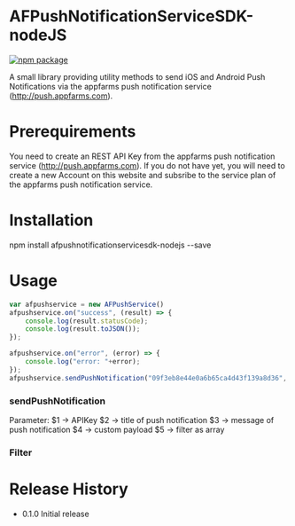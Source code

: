 AFPushNotificationServiceSDK-nodeJS
=========

[![npm package](https://nodei.co/npm/afpushnotificationservicesdk-nodejs.png?downloads=true&downloadRank=true&stars=true)](https://www.npmjs.com/package/afpushnotificationservicesdk-nodejs)

A small library providing utility methods to send iOS and Android Push Notifications via the appfarms push notification service (http://push.appfarms.com).

# Prerequirements
You need to create an REST API Key from the appfarms push notification service (http://push.appfarms.com). If you do not have yet, you will
need to create a new Account on this website and subsribe to the service plan of the appfarms push notification service.

# Installation

  npm install afpushnotificationservicesdk-nodejs --save

# Usage
```javascript
var afpushservice = new AFPushService()
afpushservice.on("success", (result) => {
    console.log(result.statusCode);
    console.log(result.toJSON());
});

afpushservice.on("error", (error) => {
    console.log("error: "+error);
});
afpushservice.sendPushNotification("09f3eb8e44e0a6b65ca4d43f139a8d36", "Noch ein Test", "Neue Nachricht", {}, null);
```

### sendPushNotification

Parameter:
$1 -> APIKey
$2 -> title of push notification
$3 -> message of push notification
$4 -> custom payload
$5 -> filter as array

### Filter



# Release History

* 0.1.0 Initial release